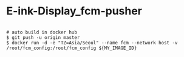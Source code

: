 # E-ink-Display_fcm-pusher

```

# auto build in docker hub
$ git push -u origin master
$ docker run -d -e "TZ=Asia/Seoul" --name fcm --network host -v /root/fcm_config:/root/fcm_config ${MY_IMAGE_ID}

```
